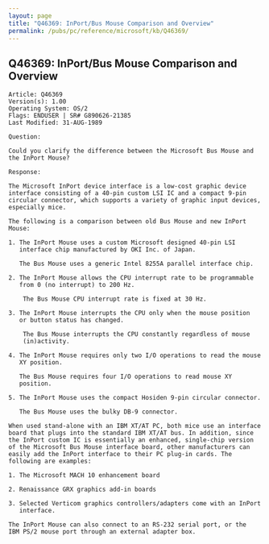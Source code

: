 ```yaml
---
layout: page
title: "Q46369: InPort/Bus Mouse Comparison and Overview"
permalink: /pubs/pc/reference/microsoft/kb/Q46369/
---
```


## Q46369: InPort/Bus Mouse Comparison and Overview

	Article: Q46369
	Version(s): 1.00
	Operating System: OS/2
	Flags: ENDUSER | SR# G890626-21385
	Last Modified: 31-AUG-1989
	
	Question:
	
	Could you clarify the difference between the Microsoft Bus Mouse and
	the InPort Mouse?
	
	Response:
	
	The Microsoft InPort device interface is a low-cost graphic device
	interface consisting of a 40-pin custom LSI IC and a compact 9-pin
	circular connector, which supports a variety of graphic input devices,
	especially mice.
	
	The following is a comparison between old Bus Mouse and new InPort
	Mouse:
	
	1. The InPort Mouse uses a custom Microsoft designed 40-pin LSI
	   interface chip manufactured by OKI Inc. of Japan.
	
	   The Bus Mouse uses a generic Intel 8255A parallel interface chip.
	
	2. The InPort Mouse allows the CPU interrupt rate to be programmable
	   from 0 (no interrupt) to 200 Hz.
	
	    The Bus Mouse CPU interrupt rate is fixed at 30 Hz.
	
	3. The InPort Mouse interrupts the CPU only when the mouse position
	   or button status has changed.
	
	    The Bus Mouse interrupts the CPU constantly regardless of mouse
	    (in)activity.
	
	4. The InPort Mouse requires only two I/O operations to read the mouse
	   XY position.
	
	   The Bus Mouse requires four I/O operations to read mouse XY
	   position.
	
	5. The InPort Mouse uses the compact Hosiden 9-pin circular connector.
	
	   The Bus Mouse uses the bulky DB-9 connector.
	
	When used stand-alone with an IBM XT/AT PC, both mice use an interface
	board that plugs into the standard IBM XT/AT bus. In addition, since
	the InPort custom IC is essentially an enhanced, single-chip version
	of the Microsoft Bus Mouse interface board, other manufacturers can
	easily add the InPort interface to their PC plug-in cards. The
	following are examples:
	
	1. The Microsoft MACH 10 enhancement board
	
	2. Renaissance GRX graphics add-in boards
	
	3. Selected Verticom graphics controllers/adapters come with an InPort
	   interface.
	
	The InPort Mouse can also connect to an RS-232 serial port, or the
	IBM PS/2 mouse port through an external adapter box.
